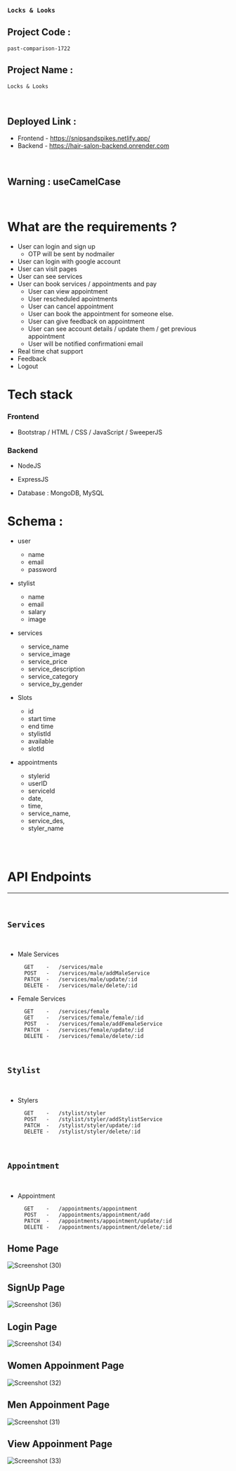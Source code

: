 ### `Locks & Looks`

## Project Code :  
   ```
  past-comparison-1722
   ```

## Project Name : 
   ```
   Locks & Looks
   ```

<br>

## Deployed Link :

   - Frontend - https://snipsandspikes.netlify.app/
   - Backend  - https://hair-salon-backend.onrender.com


<br>

## Warning :  useCamelCase  



  
<br>

# What are the requirements ?

- User can login and sign up
    - OTP will be sent by nodmailer
- User can login with google account
- User can visit pages 
- User can see services 
- User can book services / appointments and pay
    - User can view appointment 
    - User rescheduled apointments
    - User can cancel appointment
    - User can book the appointment for someone else.
    - User can give feedback on appointment
    - User can see account details / update them / get previous appointment  
    - User will be notified confirmationi email 
- Real time chat support
- Feedback 
- Logout 



# Tech stack 

### Frontend 

- Bootstrap / HTML / CSS / JavaScript / SweeperJS 

### Backend 
 
- NodeJS 
- ExpressJS

- Database : MongoDB, MySQL 



# Schema : 

- user 
     - name
     - email
     - password

- stylist 
     - name 
     - email 
     - salary
     - image

- services 
    - service_name 
    - service_image
    - service_price
    - service_description
    - service_category 
    - service_by_gender

- Slots 
     - id
     - start time
     - end time
     - stylistId
     - available
     - slotId  


- appointments 
    - stylerid
    - userID
    - serviceId
    - date,
    - time,
    - service_name,
    - service_des,
    - styler_name


## 
<br>

# API Endpoints 
----
<br>

## `Services`
<br>   

- Male Services
                
        GET    -   /services/male 
        POST   -   /services/male/addMaleService
        PATCH  -   /services/male/update/:id
        DELETE -   /services/male/delete/:id

- Female Services

        GET    -   /services/female 
        GET    -   /services/female/female/:id 
        POST   -   /services/female/addFemaleService
        PATCH  -   /services/female/update/:id
        DELETE -   /services/female/delete/:id


<br>

## `Stylist`
<br>   

- Stylers 
                
        GET    -   /stylist/styler 
        POST   -   /stylist/styler/addStylistService
        PATCH  -   /stylist/styler/update/:id
        DELETE -   /stylist/styler/delete/:id


<br>

## `Appointment`
<br>   

- Appointment 
                
        GET    -   /appointments/appointment
        POST   -   /appointments/appointment/add
        PATCH  -   /appointments/appointment/update/:id
        DELETE -   /appointments/appointment/delete/:id

## Home Page

![Screenshot (30)](https://github.com/himanshu60/past-comparison-1722/assets/112817197/018c6410-f64b-4ecf-8d18-ea92053672f9)

## SignUp Page
![Screenshot (36)](https://github.com/himanshu60/past-comparison-1722/assets/112817197/59267581-8d57-43ef-adf7-2a0714a42465)

## Login Page
![Screenshot (34)](https://github.com/himanshu60/past-comparison-1722/assets/112817197/7faeb95d-d976-4f26-8887-58c0e867a7b5)

## Women Appoinment Page
![Screenshot (32)](https://github.com/himanshu60/past-comparison-1722/assets/112817197/caffd5f2-07fd-4d85-828c-fe0485a49bf9)

## Men Appoinment Page
![Screenshot (31)](https://github.com/himanshu60/past-comparison-1722/assets/112817197/f2c58503-cab2-4a08-a1e0-5b81b2efc7cf)

## View Appoinment Page
![Screenshot (33)](https://github.com/himanshu60/past-comparison-1722/assets/112817197/a7d2c304-b22a-4343-9464-6651d2b2db95)

